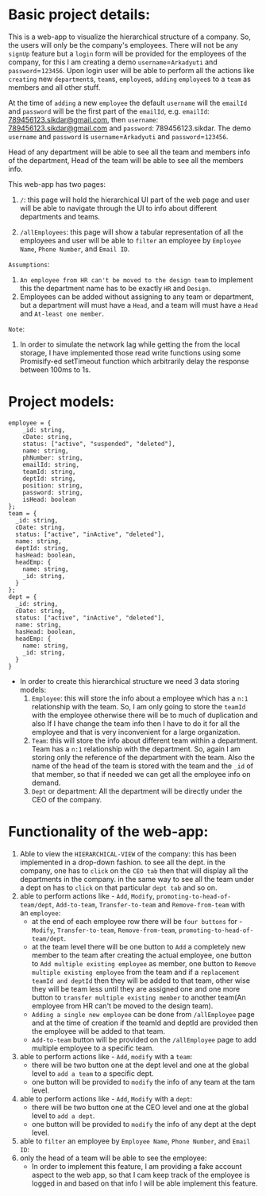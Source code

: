# Basic project details:

  This is a web-app to visualize the hierarchical structure of a company. So, the users will only be the company's employees. There will not be any `signUp` feature but a `login` form will be provided for the employees of the company, for this I am creating a demo `username`=`Arkadyuti` and `password`=`123456`. Upon login user will be able to perform all the actions like `creating` new `department`s, `team`s, `employee`s, `adding` `employee`s to a `team` as members and all other stuff.

  At the time of `adding` a new `employee` the default `username` will the `emailId` and `password` will be the first part of the `emailId`, e.g. `emailId`: 789456123.sikdar@gmail.com, then  `username`: 789456123.sikdar@gmail.com and `password`: 789456123.sikdar.
  The demo `username` and `password` is `username`=`Arkadyuti` and `password`=`123456`.

  Head of any department will be able to see all the team and members info of the department, Head of the team will be able to see all the members info.

  This web-app has two pages:

  1.  `/`:
      this page will hold the hierarchical UI part of the web page and user will be able to navigate through the UI to info about different departments and teams.

  2.  `/allEmployees`:
      this page will show a tabular representation of all the employees and user will be able to `filter` an employee by `Employee Name`, `Phone Number`, and `Email ID`.

  `Assumptions`:
  1. `An employee from HR can't be moved to the design team` to implement this the department name has to be exactly `HR` and `Design`.
  2. Employees can be added without assigning to any team or department, but a department will must have a `Head`, and a team will must have a `Head` and `At-least one member`. 

  `Note`: 
  1. In order to simulate the network lag while getting the from the local storage, I have implemented those read write functions using some Promisify-ed setTimeout function which arbitrarily delay the response between 100ms to 1s.


# Project models:

  ```
  employee = {
      _id: string,
      cDate: string,
      status: ["active", "suspended", "deleted"],
      name: string,
      phNumber: string,
      emailId: string,
      teamId: string,
      deptId: string,
      position: string,
      password: string,
      isHead: boolean
  };
  team = {
    _id: string,
    cDate: string,
    status: ["active", "inActive", "deleted"],
    name: string,
    deptId: string,
    hasHead: boolean,
    headEmp: {
      name: string,
      _id: string,
    }
  };
  dept = {
    _id: string,
    cDate: string,
    status: ["active", "inActive", "deleted"],
    name: string,
    hasHead: boolean,
    headEmp: {
      name: string,
      _id: string,
    }
  } 
```
  - In order to create this hierarchical structure we need 3 data storing models:
    1. `Employee`: this will store the info about a employee which has a `n:1` relationship with the team.
          So, I am only going to store the `teamId` with the employee otherwise there will be to much of duplication and also If I have change the team info then I have to do it for all the employee and that is very inconvenient for a large organization.
    2. `Team`: this will store the info about different team within a department. Team has a `n:1` relationship with the department.
          So, again I am storing only the reference of the department with the team. Also the name of the head of the team is stored with the team and the `_id` of that member, so that if needed we can get all the employee info on demand.
    3. `Dept` or department: All the department will be directly under the CEO of the company.

# Functionality of the web-app:

  1.  Able to view the `HIERARCHICAL-VIEW` of the company:
      this has been implemented in a drop-down fashion. to see all the dept. in the company, one has to `click` on the `CEO tab` then that will display all the departments in the company. in the same way to see all the team under a dept on has to `click` on that particular `dept tab` and so on.
  2.  able to perform actions like - `Add`, `Modify`, `promoting-to-head-of-team/dept`, `Add-to-team`, `Transfer-to-team` and 
      `Remove-from-team` with  
      an `employee`:
      - at the end of each employee row there will be `four buttons` for - `Modify`, `Transfer-to-team`, `Remove-from-team`, `promoting-to-head-of-team/dept`.
      - at the team level there will be one button to `Add` a completely new member to the team after creating the actual employee, 
        one button to `Add multiple existing employee` as member, one button to `Remove multiple existing employee` from the team and if a `replacement teamId and deptId` then they will be added to that team, other wise they will be team less until they are assigned one and one more button to `transfer multiple existing member` to another team(An employee from HR can't be moved to the design team).
      - `Adding a single new employee` can be done from `/allEmployee` page and at the time of creation if the teamId and deptId are 
        provided then the employee will be added to that team.
      - `Add-to-team` button will be provided on the `/allEmployee` page to add multiple employee to a specific team. 
  3.  able to perform actions like - `Add`, `modify` with a `team`:
      - there will be two button one at the dept level and one at the global level to `add a team` to a specific dept.
      - one button will be provided to `modify` the info of any team at the tam level.
  4.  able to perform actions like -  `Add`, `Modify` with a `dept`:
      - there will be two button one at the CEO level and one at the global level to `add a dept`.
      - one button will be provided to `modify` the info of any dept at the dept level.
  5.  able to `filter` an employee by `Employee Name`, `Phone Number`, and `Email ID`: 
  6.  only the head of a team will be able to see the employee: 
      * In order to implement this feature, I am providing a fake account aspect to the web app, so that I cam keep track of the employee 
        is logged in and based on that info I will be able implement this feature.